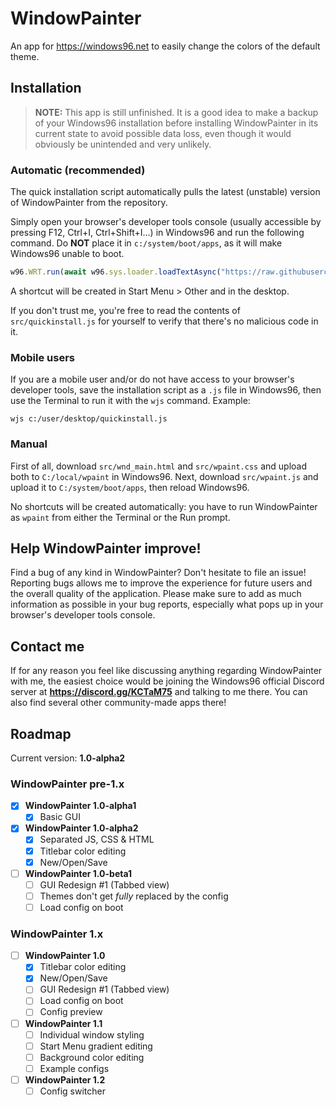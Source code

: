 # WindowPainter
An app for https://windows96.net to easily change the colors of the default theme.

## Installation
> **NOTE:** This app is still unfinished.
> It is a good idea to make a backup of your Windows96 installation before installing WindowPainter in its current state to avoid possible data loss, even though it would obviously be unintended and very unlikely.

### Automatic (recommended)
The quick installation script automatically pulls the latest (unstable) version of WindowPainter from the repository.

Simply open your browser's developer tools console (usually accessible by pressing F12, Ctrl+I, Ctrl+Shift+I...) in Windows96 and run the following command.
Do **NOT** place it in `c:/system/boot/apps`, as it will make Windows96 unable to boot.

```js
w96.WRT.run(await w96.sys.loader.loadTextAsync("https://raw.githubusercontent.com/Driftini/windowpainter/master/src/quickinstall.js", false));
```

A shortcut will be created in Start Menu > Other and in the desktop.

If you don't trust me, you're free to read the contents of `src/quickinstall.js` for yourself to verify that there's no malicious code in it.

### Mobile users
If you are a mobile user and/or do not have access to your browser's developer tools, save the installation script as a `.js` file in Windows96, then use the Terminal to run it with the `wjs` command. Example:

```
wjs c:/user/desktop/quickinstall.js
```

### Manual
First of all, download `src/wnd_main.html` and `src/wpaint.css` and upload both to `C:/local/wpaint` in Windows96.
Next, download `src/wpaint.js` and upload it to `C:/system/boot/apps`, then reload Windows96.

No shortcuts will be created automatically: you have to run WindowPainter as `wpaint` from either the Terminal or the Run prompt.

## Help WindowPainter improve!
Find a bug of any kind in WindowPainter? Don't hesitate to file an issue! Reporting bugs allows me to improve the experience for future users and the overall quality of the application. Please make sure to add as much information as possible in your bug reports, especially what pops up in your browser's developer tools console.

## Contact me
If for any reason you feel like discussing anything regarding WindowPainter with me, the easiest choice would be joining the Windows96 official Discord server at **https://discord.gg/KCTaM75** and talking to me there. You can also find several other community-made apps there!

## Roadmap
Current version: **1.0-alpha2**

### WindowPainter pre-1.x
- [x] **WindowPainter 1.0-alpha1**
    - [x] Basic GUI
- [x] **WindowPainter 1.0-alpha2**
    - [x] Separated JS, CSS & HTML
    - [x] Titlebar color editing
    - [x] New/Open/Save
- [ ] **WindowPainter 1.0-beta1**
    - [ ] GUI Redesign #1 (Tabbed view)
    - [ ] Themes don't get _fully_ replaced by the config
    - [ ] Load config on boot

### WindowPainter 1.x
- [ ] **WindowPainter 1.0**
    - [x] Titlebar color editing
    - [x] New/Open/Save
    - [ ] GUI Redesign #1 (Tabbed view)
    - [ ] Load config on boot
    - [ ] Config preview
- [ ] **WindowPainter 1.1**
    - [ ] Individual window styling
    - [ ] Start Menu gradient editing
    - [ ] Background color editing
    - [ ] Example configs
- [ ] **WindowPainter 1.2**
    - [ ] Config switcher
